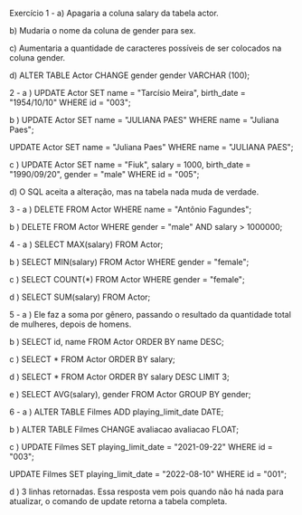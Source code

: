 Exercício 1 - a)
Apagaria a coluna salary da tabela actor.

b) Mudaria o nome da coluna de gender para sex.

c) Aumentaria a quantidade de caracteres possíveis de ser colocados na coluna gender.

d) ALTER TABLE Actor CHANGE gender gender VARCHAR (100);

2 - a )
UPDATE Actor
SET 
name = "Tarcísio Meira",
birth_date = "1954/10/10"
WHERE id = "003";

b ) 
UPDATE Actor 
SET name = "JULIANA PAES"
WHERE name = "Juliana Paes";

UPDATE Actor
SET name = "Juliana Paes" 
WHERE name = "JULIANA PAES";

c ) 
UPDATE Actor
SET 
name = "Fiuk", 
salary = 1000,
birth_date = "1990/09/20",
gender = "male"
WHERE id = "005";

d) O SQL aceita a alteração, mas na tabela nada muda de verdade.

3 - a ) 
DELETE FROM Actor WHERE name = "Antônio Fagundes";

b ) DELETE FROM Actor WHERE gender = "male" AND salary > 1000000;

4 - a )
SELECT MAX(salary) FROM Actor;

b ) 
SELECT MIN(salary) FROM Actor WHERE gender = "female";

c )
SELECT COUNT(*) FROM Actor WHERE gender = "female";

d ) 
SELECT SUM(salary) FROM Actor;

5 - a )
Ele faz a soma por gênero, passando o resultado da quantidade total de mulheres, depois de homens.

b ) 
SELECT id, name FROM Actor
ORDER BY name DESC;

c ) 
SELECT * FROM Actor
ORDER BY salary;

d ) 
SELECT * FROM Actor
ORDER BY salary DESC
LIMIT 3;

e ) 
SELECT AVG(salary), gender FROM Actor
GROUP BY gender;


6 - a ) 
ALTER TABLE Filmes ADD playing_limit_date DATE;

b )
ALTER TABLE Filmes CHANGE avaliacao avaliacao FLOAT;

c ) 
UPDATE Filmes 
SET playing_limit_date = "2021-09-22"
WHERE id = "003";

UPDATE Filmes
SET playing_limit_date = "2022-08-10"
WHERE id = "001";

d )
3 linhas retornadas.
Essa resposta vem pois quando não há nada para atualizar, o comando de update retorna a tabela completa.